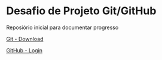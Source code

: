 # Desafio de Projeto Git/GitHub

Reposiório inicial para documentar progresso

[Git - Download](https://git-scm.com/downloads)

[GitHub - Login](https://github.com/login)
